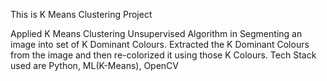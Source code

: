 This is K Means Clustering Project

Applied K Means Clustering Unsupervised Algorithm in Segmenting an image into set of K Dominant Colours.
Extracted the K Dominant Colours from the image and then re-colorized it using those K Colours.
Tech Stack used are Python, ML(K-Means), OpenCV
